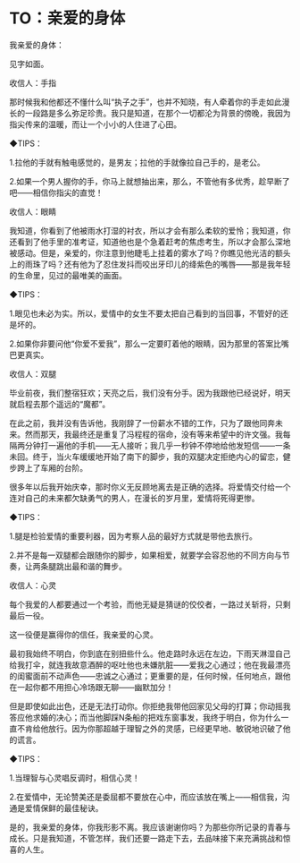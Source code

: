 # TO：亲爱的身体

我亲爱的身体： 

见字如面。 

收信人：手指 

那时候我和他都还不懂什么叫“执子之手”，也并不知晓，有人牵着你的手走如此漫长的一段路是多么弥足珍贵。我只是知道，在那个一切都沦为背景的傍晚，我因为指尖传来的温暖，而让一个小小的人住进了心田。 

◆TIPS： 

1.拉他的手就有触电感觉的，是男友；拉他的手就像拉自己手的，是老公。 

2.如果一个男人握你的手，你马上就想抽出来，那么，不管他有多优秀，趁早断了吧——相信你指尖的直觉！ 

收信人：眼睛 

我知道，你看到了他被雨水打湿的衬衣，所以才会有那么柔软的爱怜；我知道，你还看到了他手里的准考证，知道他也是个急着赶考的焦虑考生，所以才会那么深地被感动。但是，亲爱的，你注意到他睫毛上挂着的雾水了吗？你瞧见他光洁的额头上的雨珠了吗？还有他为了忍住发抖而咬出牙印儿的绛紫色的嘴唇——那是我年轻的生命里，见过的最唯美的画面。 

◆TIPS： 

1.眼见也未必为实。所以，爱情中的女生不要太把自己看到的当回事，不管好的还是坏的。 

2.如果你非要问他“你爱不爱我”，那么一定要盯着他的眼睛，因为那里的答案比嘴巴更真实。 

收信人：双腿 

毕业前夜，我们整宿狂欢；天亮之后，我们没有分手。因为我跟他已经说好，明天就启程去那个遥远的“魔都”。 

在此之前，我并没有告诉他，我刚辞了一份薪水不错的工作，只为了跟他同奔未来。然而那天，我最终还是重复了冯程程的宿命，没有等来希望中的许文强。我每隔两分钟打一遍他的手机——无人接听；我几乎一秒钟不停地给他发短信——一条未回。终于，当火车缓缓地开始了南下的脚步，我的双腿决定拒绝内心的留恋，健步跨上了车厢的台阶。 

很多年以后我开始庆幸，那时你义无反顾地离去是正确的选择。将爱情交付给一个连对自己的未来都欠缺勇气的男人，在漫长的岁月里，爱情将死得更惨。 

◆TIPS： 

1.腿是检验爱情的重要利器，因为考察人品的最好方式就是带他去旅行。 

2.并不是每一双腿都会跟随你的脚步，如果相爱，就要学会容忍他的不同方向与节奏，让两条腿跳出最和谐的舞步。 

收信人：心灵 

每个我爱的人都要通过一个考验，而他无疑是猜谜的佼佼者，一路过关斩将，只剩最后一役。 

这一役便是赢得你的信任，我亲爱的心灵。 

最初我始终不明白，你到底在别扭些什么。他走路时永远在左边，下雨天淋湿自己给我打伞，就连我故意酒醉的呕吐他也未嫌肮脏——爱我之心通过；他在我最漂亮的闺蜜面前不动声色——忠诚之心通过；更重要的是，任何时候，任何地点，跟他在一起你都不用担心冷场跟无聊——幽默加分！ 

但是即使如此出色，还是无法打动你。你拒绝我带他回家见父母的打算；你动摇我答应他求婚的决心；而当他脚踩N条船的把戏东窗事发，我终于明白，你为什么一直不肯给他放行。因为你那超越于理智之外的灵感，已经更早地、敏锐地识破了他的谎言。 

◆TIPS： 

1.当理智与心灵唱反调时，相信心灵！ 

2.在爱情中，无论赞美还是委屈都不要放在心中，而应该放在嘴上——相信我，沟通是爱情保鲜的最佳秘诀。 

是的，我亲爱的身体，你我形影不离。我应该谢谢你吗？为那些你所记录的青春与成长。只是我知道，不管怎样，我们还要一路走下去，去品味接下来充满挑战和惊喜的人生。